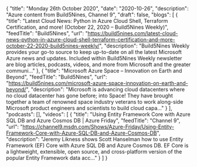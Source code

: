 {
  "title": "Monday 26th October 2020",
  "date": "2020-10-26",
  "description": "Azure content from Build5Nines, Channel 9",
  "draft": false,
  "blogs": [
    {
      "title": "Latest Cloud News: Python in Azure Cloud Shell, Terraform Certification, and more! (October 22, 2020 – Build5Nines Weekly)",
      "feedTitle": "Build5Nines",
      "url": "https://build5nines.com/latest-cloud-news-python-in-azure-cloud-shell-terraform-certification-and-more-october-22-2020-build5nines-weekly/",
      "description": "Build5Nines Weekly provides your go-to source to keep up-to-date on all the latest Microsoft Azure news and updates. Included within Build5Nines Weekly newsletter are blog articles, podcasts, videos, and more from Microsoft and the greater communi..."
    },
    {
      "title": "Microsoft Azure Space – Innovation on Earth and Beyond",
      "feedTitle": "Build5Nines",
      "url": "https://build5nines.com/microsoft-azure-space-innovation-on-earth-and-beyond/",
      "description": "Microsoft is advancing cloud datacenters where no cloud datacenter has gone before; into Space! They have brought together a team of renowned space industry veterans to work along-side Microsoft product engineers and scientists to build cloud capa..."
    }
  ],
  "podcasts": [],
  "videos": [
    {
      "title": "Using Entity Framework Core with Azure SQL DB and Azure Cosmos DB | Azure Friday",
      "feedTitle": "Channel 9",
      "url": "https://channel9.msdn.com/Shows/Azure-Friday/Using-Entity-Framework-Core-with-Azure-SQL-DB-and-Azure-Cosmos-DB",
      "description": "Jeremy Likness shows Scott Hanselman how to use Entity Framework (EF) Core with Azure SQL DB and Azure Cosmos DB. EF Core is a lightweight, extensible, open source, and cross-platform version of the popular Entity Framework data acc..."
    }
  ]
}